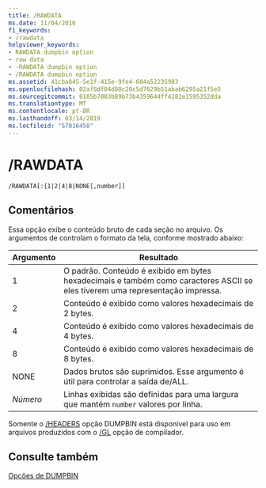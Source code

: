 ```yaml
---
title: /RAWDATA
ms.date: 11/04/2016
f1_keywords:
- /rawdata
helpviewer_keywords:
- RAWDATA dumpbin option
- raw data
- -RAWDATA dumpbin option
- /RAWDATA dumpbin option
ms.assetid: 41cba845-5e1f-415e-9fe4-604a52235983
ms.openlocfilehash: 02af8df04d80c20c5d7629b51abab6295a21f5e5
ms.sourcegitcommit: 8105b7003b89b73b4359644ff4281e1595352dda
ms.translationtype: MT
ms.contentlocale: pt-BR
ms.lasthandoff: 03/14/2019
ms.locfileid: "57816458"
---
```

# <a name="rawdata"></a>/RAWDATA

```
/RAWDATA[:{1|2|4|8|NONE[,number]]
```

## <a name="remarks"></a>Comentários

Essa opção exibe o conteúdo bruto de cada seção no arquivo. Os argumentos de controlam o formato da tela, conforme mostrado abaixo:

|Argumento|Resultado|
|--------------|------------|
|1|O padrão. Conteúdo é exibido em bytes hexadecimais e também como caracteres ASCII se eles tiverem uma representação impressa.|
|2|Conteúdo é exibido como valores hexadecimais de 2 bytes.|
|4|Conteúdo é exibido como valores hexadecimais de 4 bytes.|
|8|Conteúdo é exibido como valores hexadecimais de 8 bytes.|
|NONE|Dados brutos são suprimidos. Esse argumento é útil para controlar a saída de/ALL.|
|*Número*|Linhas exibidas são definidas para uma largura que mantém `number` valores por linha.|

Somente o [/HEADERS](headers.md) opção DUMPBIN está disponível para uso em arquivos produzidos com o [/GL](gl-whole-program-optimization.md) opção de compilador.

## <a name="see-also"></a>Consulte também

[Opções de DUMPBIN](dumpbin-options.md)
